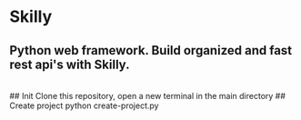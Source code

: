 # Skilly
## Python web framework. Build organized and fast rest api's with Skilly.
<br>
## Init
Clone this repository, open a new terminal in the main directory
## Create project
python create-project.py <projectName>
